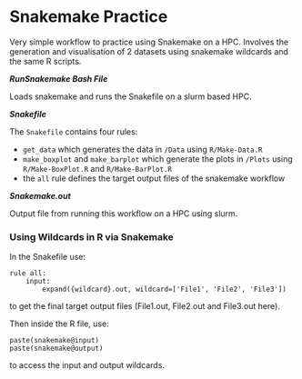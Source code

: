 # Snakemake Practice
Very simple workflow to practice using Snakemake on a HPC. Involves the generation and visualisation of 2 datasets using snakemake wildcards and the same R scripts.

***RunSnakemake Bash File***

Loads snakemake and runs the Snakefile on a slurm based HPC.

***Snakefile***

The `Snakefile` contains four rules: 
- `get_data` which generates the data in `/Data` using `R/Make-Data.R`
- `make_boxplot` and `make_barplot` which generate the plots in `/Plots` using `R/Make-BoxPlot.R` and `R/Make-BarPlot.R`
- the `all` rule defines the target output files of the snakemake workflow

***Snakemake.out***

Output file from running this workflow on a HPC using slurm.

### Using Wildcards in R via Snakemake

In the Snakefile use:
```
rule all:
    input:
        expand({wildcard}.out, wildcard=['File1', 'File2', 'File3'])
```
to get the final target output files (File1.out, File2.out and File3.out here).



Then inside the R file, use:
```
paste(snakemake@input)
paste(snakemake@output)
```
to access the input and output wildcards.
